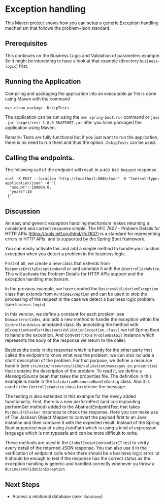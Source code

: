 # Exception handling

This Maven project shows how you can setup a generic Exception handling mechanism that follows the problem+json standard.

## Prerequisites

This continues on the Business Logic and Validation of parameters example. So it might be interesting to have a look at that example (directory `business-logic`) first.


## Running the Application

Compiling and packaging the application into an executable jar file is done using Maven with the command

    mvn clean package -DskipTests

The application can be run using the `mvn spring-boot:run` command or `java -jar target/rest-1.0.0-SNAPSHOT.jar` after you have packaged the application using Maven.

Remark: Tests are fully functional but if you just want to run the application, there is no need to run them and thus the option 
`-DskipTests` can be used. 

## Calling the endpoints.

The following call of the endpoint will result in a `400 Bad Request` response. 

    curl -X POST --location "http://localhost:8080/loan" -H "Content-Type: application/json" -d '{
      "amount":-100000.0,
      "years":10
     }'
 
## Discussion

An easy and generic exception handling mechanism makes returning a consistent and correct response simple. The RFC 7807 - Problem Details for HTTP APIs (https://tools.ietf.org/html/rfc7807) is a standard for representing errors in HTTP APIs. and is supported by the Spring Boot framework.

You can easily activate this and add a simple method to handle your custom exception when you detect a problem in the business logic.

First of all, we create a new class that extends from `ResponseEntityExceptionHandler` and annotate it with the `@ControllerAdvice`.  This will activate the Problem Details for HTTP APIs support and the exception handling mechanism.

In the previous example, we have created the `BusinessValidationException` class that extends from `RuntimeException` and can be used to stop the processing of the request in the case we detect a business logic problem.  (see `busines-logic`)

In this version, we define a constant for each problem, see `DomainErrorCodes`, and add a new method to handle the exception within the `ControllerAdvice` annotated class. By annotating the method with `@ExceptionHandler(BusinessValidationException.class)` we tell Spring Boot to handle the exception. And convert it to a `ProblemDetail` instance which represents the body of the response we return to the caller.

Besides the code in the response which is handy for the other party that called the endpoint to know what was the problem, we can also include a short description of the problem. For that purpose, we define a resource bundle (see `src/main/resources/i18n/validation/messages_en.properties`) that contains the description of the problem. To read it, we define a _MessageSource_ bean that takes the properties file. The definition in this example is made in the `ValidationResourceBundleConfig` class. And it is used in the `ControllerAdvice` class to retrieve the message.


The testing is also extended in this example for the newly added functionality.  First, there is a new performPost (and corresponding performGet method) added to the AbstractEndpointTest that takes `MvcResultChecker` instances to check the response. 
Here you can make use of The Jackson Object Mapper to convert the payload first to an Java instance and then compare it with the expected result. Instead of the Spring Boot supported way of using JsonPath which is using a kind of expression language which is not typesafe and can be more difficult to write.

These methods are used in the `GlobalExceptionHandlerIT` test to verify every detail of the returned JSON response. You can also use it in the verification of endpoint calls when there should be a business logic error. ut it should be enough to test if the response has the correct status as the exception handling is generic and handled correctly whenever yu throw a `BusinessValidationException`.


## Next Steps

- Access a relational database (see '`database`)